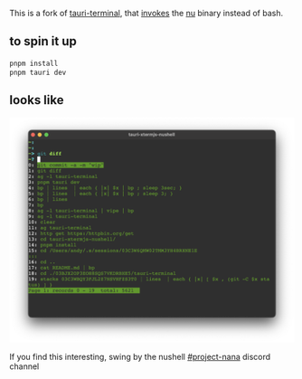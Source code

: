 This is a fork of [tauri-terminal](https://github.com/marc2332/tauri-terminal), that
[invokes](https://github.com/marc2332/tauri-terminal/commit/0bdd4a27ee2874de12e99bccd6c91d6ec5d28fbc#diff-2f5e0a90d4195e9986f5e24928dce16b59a80a2cf30f7059b38d55bd7d1eff69R23)
the [nu](https://www.nushell.sh) binary instead of bash.

## to spin it up

```
pnpm install
pnpm tauri dev
```

## looks like

![Screenshot](./screenshot.png)

If you find this interesting, swing by the nushell
[#project-nana](https://discord.gg/RA4GXaT8DT) discord channel
